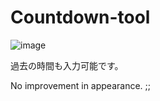 # Countdown-tool

![image](https://user-images.githubusercontent.com/99102772/157040152-424abd51-1041-4d47-8011-96ff54e3ab54.png)


過去の時間も入力可能です。

No improvement in appearance. ;;
